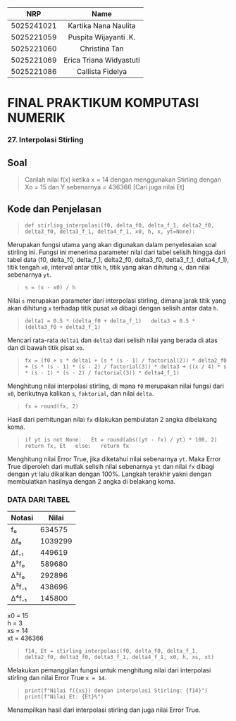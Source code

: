 |    NRP     |      Name      |
| :--------: | :------------: |
| 5025241021 | Kartika Nana Naulita |
| 5025221059 | Puspita Wijayanti .K. |
| 5025221060 | Christina Tan |
| 5025221069 | Erica Triana Widyastuti |
| 5025221086 | Callista Fidelya |

# FINAL PRAKTIKUM KOMPUTASI NUMERIK

### 27. Interpolasi Stirling

## **Soal**  
>Carilah nilai f(x) ketika x = 14 dengan menggunakan Stirling dengan Xo = 15 dan Y sebenarnya = 436366 [Cari juga nilai Et]

## Kode dan Penjelasan  
>`def stirling_interpolasi(f0, delta_f0, delta_f_1, delta2_f0, delta3_f0, delta3_f_1, delta4_f_1, x0, h, x, yt=None):`  

Merupakan fungsi utama yang akan digunakan dalam penyelesaian soal stirling ini. Fungsi ini menerima parameter nilai dari tabel selisih hingga dari tabel data (f0, delta_f0, delta_f_1, delta2_f0, delta3_f0, delta3_f_1, delta4_f_1), titik tengah `x0`, interval antar titik `h`, titik yang akan dihitung `x`, dan nilai sebenarnya `yt`.

>`s = (x - x0) / h`  

Nilai `s` merupakan parameter dari interpolasi stirling, dimana jarak titik yang akan dihitung `x` terhadap titik pusat `x0` dibagi dengan selisih antar data `h`.

>`delta1 = 0.5 * (delta_f0 + delta_f_1)  
>    delta3 = 0.5 * (delta3_f0 + delta3_f_1)`  

Mencari rata-rata `delta1` dan `delta3` dari selisih nilai yang berada di atas dan di bawah titik pisat `xo`.

>`fx = (f0 + s * delta1 + (s * (s - 1) / factorial(2)) * delta2_f0 + (s * (s - 1) * (s - 2) / factorial(3)) * delta3 + ((x / 4) * s * (s - 1) * (s - 2) / factorial(3)) * delta4_f_1)`  

Menghitung nilai interpolasi stirling, di mana `f0` merupakan nilai fungsi dari `x0`, berikutnya kalikan `s`, `faktorial`, dan nilai `delta`. 

>`fx = round(fx, 2)`  

Hasil dari perhitungan nilai `fx` dilakukan pembulatan 2 angka dibelakang koma.

>`if yt is not None:  
>        Et = round(abs((yt - fx) / yt) * 100, 2)  
>        return fx, Et  
>    else:  
>        return fx`  

Menghitung nilai Error True, jika diketahui nilai sebenarnya `yt`. Maka Error True diperoleh dari mutlak selisih nilai sebenarnya `yt` dan nilai `fx` dibagi dengan `yt` lalu dikalikan dengan 100%. Langkah terakhir yakni dengan membulatkan hasilnya dengan 2 angka di belakang koma.

  
### DATA DARI TABEL
| Notasi    | Nilai   |
|-----------|---------|
| f₀        | 634575  |
| Δf₀       | 1039299 |
| Δf₋₁      | 449619  |
| Δ²f₀      | 589680  |
| Δ³f₀      | 292896  |
| Δ³f₋₁     | 438696  |
| Δ⁴f₋₁     | 145800  |   

x0 = 15  
h = 3  
xs = 14  
xt = 436366  

>`f14, Et = stirling_interpolasi(f0, delta_f0, delta_f_1, delta2_f0, delta3_f0, delta3_f_1, delta4_f_1, x0, h, xs, xt)`  

Melakukan pemanggilan fungsi untuk menghitung nilai dari interpolasi stirling dan nilai Error True `x = 14`.  

>`print(f"Nilai f({xs}) dengan interpolasi Stirling: {f14}")  
>print(f"Nilai Et: {Et}%")`  

Menampilkan hasil dari interpolasi stirling dan juga nilai Error True.
